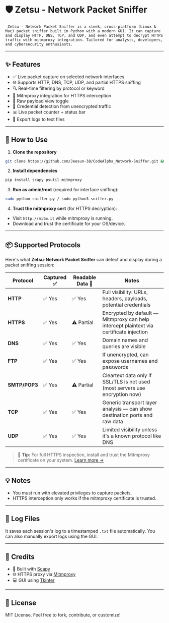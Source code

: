 # 🛡️ Zetsu - Network Packet Sniffer

     Zetsu - Network Packet Sniffer is a sleek, cross-platform (Linux & Mac) packet sniffer built in Python with a modern GUI. It can capture and display HTTP, DNS, TCP, and UDP, and even attempt to decrypt HTTPS traffic with mitmproxy integration. Tailored for analysts, developers, and cybersecurity enthusiasts.
---

## ✨ Features

- ✅ Live packet capture on selected network interfaces
- 🌐 Supports HTTP, DNS, TCP, UDP, and partial HTTPS sniffing
- 🔍 Real-time filtering by protocol or keyword
- 🔐 Mitmproxy integration for HTTPS interception
- 📄 Raw payload view toggle
- 🧠 Credential detection from unencrypted traffic
- 📊 Live packet counter + status bar
- 📂 Export logs to text files

---

## 🧪 How to Use

1. **Clone the repository**

```bash
git clone https://github.com/Jeesun-38/CodeAlpha_Network-Sniffer.git && cd CodeAlpha_Network-Sniffer

```

2. **Install dependencies**

```bash
pip install scapy psutil mitmproxy
```

3. **Run as admin/root** (required for interface sniffing):

```bash
sudo python sniffer.py / sudo python3 sniffer.py
```

4. **Trust the mitmproxy cert** (for HTTPS decryption):

- Visit `http://mitm.it` while mitmproxy is running.
- Download and trust the certificate for your OS/device.

---

## 📦 Supported Protocols

Here's what **Zetsu-Network Packet Sniffer** can detect and display during a packet sniffing session:

| Protocol     | Captured ✅ | Readable Data 📖 | Notes |
|--------------|-------------|------------------|-------|
| **HTTP**     | ✅ Yes      | ✅ Yes            | Full visibility: URLs, headers, payloads, potential credentials |
| **HTTPS**    | ✅ Yes      | ⚠️ Partial        | Encrypted by default — Mitmproxy can help intercept plaintext via certificate injection |
| **DNS**      | ✅ Yes      | ✅ Yes            | Domain names and queries are visible |
| **FTP**      | ✅ Yes      | ✅ Yes            | If unencrypted, can expose usernames and passwords |
| **SMTP/POP3**| ✅ Yes      | ⚠️ Partial        | Cleartext data only if SSL/TLS is not used (most servers use encryption now) |
| **TCP**      | ✅ Yes      | ✅ Yes            | Generic transport layer analysis — can show destination ports and raw data |
| **UDP**      | ✅ Yes      | ✅ Yes            | Limited visibility unless it's a known protocol like DNS |

> 🔐 **Tip:** For full HTTPS inspection, install and trust the Mitmproxy certificate on your system. [Learn more →](https://docs.mitmproxy.org/stable/concepts-certificates/)

---

## 💡 Notes

- You must run with elevated privileges to capture packets.
- HTTPS interception only works if the mitmproxy certificate is trusted.

---

## 📁 Log Files

It saves each session's log to a timestamped `.txt` file automatically.
You can also manually export logs using the GUI.

---

## 🙌 Credits

- 🐍 Built with [Scapy](https://scapy.net)
- 🌐 HTTPS proxy via [Mitmproxy](https://mitmproxy.org)
- 💻 GUI using [Tkinter](https://wiki.python.org/moin/TkInter)

---

## 📜 License

MIT License. Feel free to fork, contribute, or customize!
